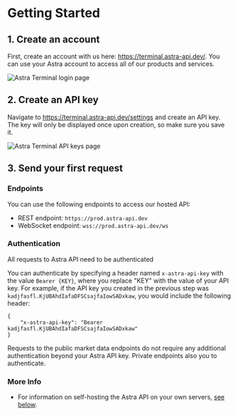# Getting Started

## 1. Create an account

First, create an account with us here: <https://terminal.astra-api.dev/>. You can use your Astra account to access all of our products and services.

![Astra Terminal login page](astra-terminal-login-page.png)


## 2. Create an API key

Navigate to <https://terminal.astra-api.dev/settings> and create an API key. The key will only be displayed once upon creation, so make sure you save it.

![Astra Terminal API keys page](astra-terminal-api-keys-page.png)


## 3. Send your first request

### Endpoints

You can use the following endpoints to access our hosted API:

- REST endpoint: `https://prod.astra-api.dev`
- WebSocket endpoint: `wss://prod.astra-api.dev/ws`


### Authentication

All requests to Astra API need to be authenticated

You can authenticate by specifying a header named `x-astra-api-key` with the value `Bearer {KEY}`, where you replace "KEY" with the value of your API key. For example, if the API key you created in the previous step was `kadjfasfl.KjUBAhdIafaDFSCsajfaIowSADxkaw`, you would include the following header:

```
{
    "x-astra-api-key": "Bearer kadjfasfl.KjUBAhdIafaDFSCsajfaIowSADxkaw"
}
```

Requests to the public market data endpoints do not require any additional authentication beyond your Astra API key. Private endpoints also you to authenticate.



### More Info

- For information on self-hosting the Astra API on your own servers, [see below](#self-hosting).

